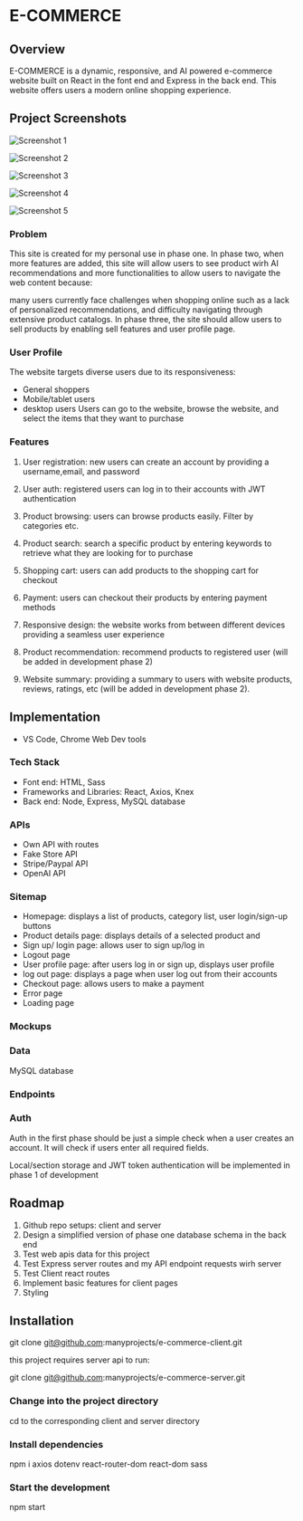 # E-COMMERCE

## Overview

E-COMMERCE is a dynamic, responsive, and AI powered e-commerce website built on React in the font end and Express in the back end. This website offers users a modern online shopping experience.

## Project Screenshots
![Screenshot 1](./screenshots/localhost_3000_2.png)

![Screenshot 2](./screenshots/localhost_3000_.png)

![Screenshot 3](./screenshots/localhost_3000_cart.png)

![Screenshot 4](./screenshots/localhost_3000_4.png)

![Screenshot 5](./screenshots/checkout.stripe.com_c_pay_cs_test_b1Iy4k7jcPycSwshrdAuQOc6UwZsnGbcOQThFQhuTkC45Ol0zDDcI6VdTI.png)

### Problem

This site is created for my personal use in phase one. In phase two, when more features are added, this site will allow users to see product wirh AI recommendations and more functionalities to allow users to navigate the web content because: 

many users currently face challenges when shopping online such as a lack of personalized recommendations, and difficulty navigating through extensive product catalogs. In phase three, the site should allow users to sell products by enabling sell features and user profile page.

### User Profile

The website targets diverse users due to its responsiveness:
- General shoppers
- Mobile/tablet users
- desktop users
Users can go to the website, browse the website, and select the items that they want to purchase

### Features

1. User registration: new users can create an account by providing a username,email, and password

2. User auth: registered users can log in to their accounts with JWT authentication

3. Product browsing: users can browse products easily. Filter by categories etc.

4. Product search: search a specific product by entering keywords to retrieve what they are looking for to purchase

5. Shopping cart: users can add products to the shopping cart for checkout

6. Payment: users can checkout their products by entering payment methods

7. Responsive design: the website works from between different devices providing a seamless user experience

8. Product recommendation: recommend products to registered user (will be added in development phase 2)

9. Website summary: providing a summary to users with website products, reviews, ratings, etc (will be added in development phase 2).


## Implementation

- VS Code, Chrome Web Dev tools

### Tech Stack

- Font end: HTML, Sass
- Frameworks and Libraries: React, Axios, Knex
- Back end: Node, Express, MySQL database

### APIs

- Own API with routes
- Fake Store API
- Stripe/Paypal API
- OpenAI API


### Sitemap

- Homepage: displays a list of products, category list, user login/sign-up buttons
- Product details page: displays details of a selected product and 
- Sign up/ login page: allows user to sign up/log in
- Logout page
- User profile page: after users log in or sign up, displays user profile
- log out page: displays a page when user log out from their accounts
- Checkout page: allows users to make a payment
- Error page
- Loading page


### Mockups

### Data

MySQL database


### Endpoints

### Auth

Auth in the first phase should be just a simple check when a user creates an account. It will check if users enter all required fields.

Local/section storage and JWT token authentication will be implemented in phase 1 of development 


## Roadmap

1. Github repo setups: client and server
2. Design a simplified version of phase one database schema in the back end 
3. Test web apis data for this project
4. Test Express server routes and my API endpoint requests wirh server
5. Test Client react routes 
6. Implement basic features for client pages 
7. Styling

## Installation
git clone git@github.com:manyprojects/e-commerce-client.git

this project requires server api to run:

git clone git@github.com:manyprojects/e-commerce-server.git

### Change into the project directory
cd to the corresponding client and server directory

### Install dependencies
npm i axios dotenv react-router-dom react-dom sass

### Start the development
npm start


